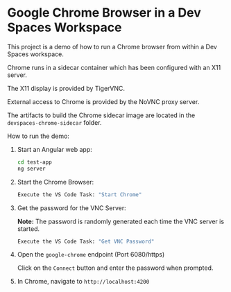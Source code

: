 # Google Chrome Browser in a Dev Spaces Workspace

This project is a demo of how to run a Chrome browser from within a Dev Spaces workspace.

Chrome runs in a sidecar container which has been configured with an X11 server.

The X11 display is provided by TigerVNC.

External access to Chrome is provided by the NoVNC proxy server.

The artifacts to build the Chrome sidecar image are located in the `devspaces-chrome-sidecar` folder.

How to run the demo:

1. Start an Angular web app:

   ```bash
   cd test-app
   ng server
   ```

1. Start the Chrome Browser:

   ```bash
   Execute the VS Code Task: "Start Chrome"
   ```

1. Get the password for the VNC Server:

   __Note:__ The password is randomly generated each time the VNC server is started.

   ```bash
   Execute the VS Code Task: "Get VNC Password"
   ```

1. Open the `google-chrome` endpoint (Port 6080/https)

   Click on the `Connect` button and enter the password when prompted.

1. In Chrome, navigate to `http://localhost:4200`

